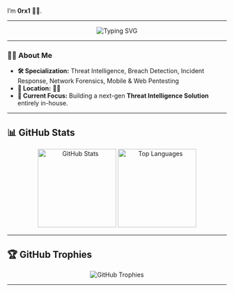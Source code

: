 I’m **0rx1** 🕵️‍♂️.

---

<p align="center">
  <img src="https://readme-typing-svg.demolab.com?font=Fira+Code&weight=600&size=24&pause=1000&color=08FF00&center=true&width=435&lines=Threat+Intelligence;Breach+Detection;Meme+Addict" alt="Typing SVG" />
</p>

---

### 🕵️‍♂️ About Me

- **🛠 Specialization:** Threat Intelligence, Breach Detection, Incident Response, Network Forensics, Mobile & Web Pentesting
- **📍 Location:** 🏴‍☠️
- **💼 Current Focus:** Building a next-gen **Threat Intelligence Solution** entirely in-house.


---

## 📊 GitHub Stats

<p align="center">
  <img height="180em" src="https://github-readme-stats.vercel.app/api?username=0rx1&show_icons=true&theme=radical&hide_border=true&icon_color=00FF00&title_color=00FF00&text_color=FFFFFF&bg_color=000000" alt="GitHub Stats" />
  <img height="180em" src="https://github-readme-stats.vercel.app/api/top-langs/?username=0rx1&layout=compact&theme=radical&hide_border=true&bg_color=000000&text_color=FFFFFF" alt="Top Languages" />
</p>

---

## 🏆 GitHub Trophies

<p align="center">
  <img src="https://github-profile-trophy.vercel.app/?username=0rx1&theme=matrix&margin-w=15&no-bg=true&no-frame=true" alt="GitHub Trophies" />
</p>

---
